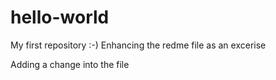 # hello-world
My first repository :-)
Enhancing the redme file as an excerise 

Adding a change into the file 
